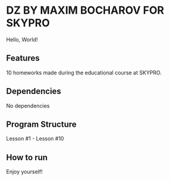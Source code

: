 # DZ BY MAXIM BOCHAROV FOR SKYPRO

Hello, World!

## Features

10 homeworks made during the educational course at SKYPRO.

## Dependencies

No dependencies

## Program Structure

Lesson #1 - Lesson #10

## How to run

Enjoy yourself!

